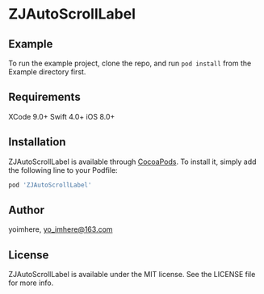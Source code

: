 # ZJAutoScrollLabel

## Example

To run the example project, clone the repo, and run `pod install` from the Example directory first.

## Requirements
XCode 9.0+ Swift 4.0+ iOS 8.0+

## Installation

ZJAutoScrollLabel is available through [CocoaPods](http://cocoapods.org). To install
it, simply add the following line to your Podfile:

```ruby
pod 'ZJAutoScrollLabel'
```

## Author

yoimhere, yo_imhere@163.com

## License

ZJAutoScrollLabel is available under the MIT license. See the LICENSE file for more info.
